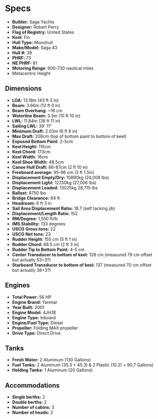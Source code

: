 # Specs

* **Builder:** Saga Yachts
* **Designer:** Robert Perry
* **Flag of Registry:** United States
* **Keel:** Fin
* **Hull Type:** Monohull
* **Make/Model:** Saga 43
* **Hull #:** 39
* **PHRF:** 73
* **NE PHRF:** 81
* **Motoring Range**: 600-730 nautical miles
* Metacentric Height

## Dimensions

* **LOA:** 13.18m (43 ft 3 in)
* **Beam:** 3.66m (12 ft 0 in)
* **Beam Overhang:** ~16 cm
* **Waterline Beam:** 3.3m (10 ft 10 in)
* **LWL:** 11.84m (38 ft 11 in)
* **Sailing LWL:** 39' 11"
* **Minimum Draft:** 2.03m (6 ft 8 in)
* **Max Draft:** 209cm (top of bottom paint to bottom of keel)
* **Exposed Bottom Paint**: 2-5cm
* **Keel Height:** 115cm
* **Keel Chord:** 173cm
* **Keel Width:** 16cm
* **Keel Shoe Width:** 48.5cm
* **Canoe Hull Draft:** 86-87cm (2 ft 10 in)
* **Freeboard average:** 95-96 cm (3 ft 1.5in)
* **Displacement Empty/Dry:** 10890kg (24,008 lbs)
* **Displacement Light:** 12250kg (27,006 lbs)
* **Displacement Loaded:** 13025kg 28,715 lbs
* **Ballast:** 8750 lbs
* **Bridge Clearance:** 64 ft
* **Headroom:** 6 ft 3 in
* **Sail Area Displacement Ratio:** 18.7 (self tacking jib)
* **Displacement/Length Ratio:** 152
* **RM/Degree:** 1,550 ft/lb
* **IMS Stability:** 133 degrees
* **USCG Gross tons:** 22
* **USCG Net tons:** 23
* **Rudder Height:** 155 cm (5 ft 1 in)
* **Rudder Chord:** 68.5 cm (2 ft 3 in)
* **Rudder Tip to Bottom Paint:** 4-5 cm
* **Center Transducer to bottom of keel:** 128 cm (measured 79 cm offset but actually 53+3?)
* **Starboard Transducer to bottom of keel:** 137  (measured 70 cm offset but actually 38+3?)

## Engines

* **Total Power:** 56 HP
* **Engine Brand:** Yanmar
* **Year Built:** 2001
* **Engine Model:** 4JH3E
* **Engine Type:** Inboard
* **Engine/Fuel Type:** Diesel
* **Propeller:** Folding MAX propeller
* **Drive Type:** Direct Drive

## Tanks

* **Fresh Water:** 2 Aluminum (130 Gallons)
* **Fuel Tanks:** 2 Aluminum (35.3 + 45.3) & 2 Plastic (10.2) = 90.7 Gallons)
* **Holding Tanks:** 1 Aluminum (20 Gallons)

## Accommodations

* **Single berths:** 2
* **Double berths:** 2
* **Number of cabins:** 3
* **Number of heads:** 2
